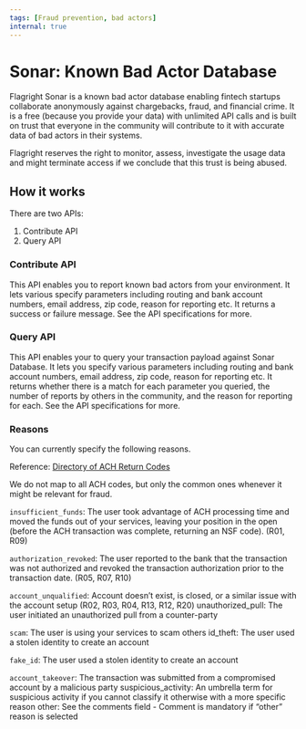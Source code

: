 ```yaml
---
tags: [Fraud prevention, bad actors]
internal: true
---
```


# Sonar: Known Bad Actor Database

Flagright Sonar is a known bad actor database enabling fintech startups collaborate anonymously against chargebacks, fraud, and financial crime. It is a free (because you provide your data) with unlimited API calls and is built on trust that everyone in the community will contribute to it with accurate data of bad actors in their systems.

Flagright reserves the right to monitor, assess, investigate the usage data and might terminate access if we conclude that this trust is being abused.

## How it works

There are two APIs:

1. Contribute API
2. Query API

### Contribute API

This API enables you to report known bad actors from your environment. It lets various specify parameters including routing and bank account numbers, email address, zip code, reason for reporting etc. It returns a success or failure message. See the API specifications for more.

### Query API

This API enables your to query your transaction payload against Sonar Database. It lets you specify various parameters including routing and bank account numbers, email address, zip code, reason for reporting etc. It returns whether there is a match for each parameter you queried, the number of reports by others in the community, and the reason for reporting for each. See the API specifications for more.

### Reasons

You can currently specify the following reasons.

Reference: [Directory of ACH Return Codes](https://paysimple.com/help/Zions/ps30/a2-ach-return-codes/Directory_of_ACH_Return_Codes.htm#XREF_b3)

We do not map to all ACH codes, but only the common ones whenever it might be relevant for fraud.

`insufficient_funds`: The user took advantage of ACH processing time and moved the funds out of your services, leaving your position in the open (before the ACH transaction was complete, returning an NSF code). (R01, R09)

`authorization_revoked`: The user reported to the bank that the transaction was not authorized and revoked the transaction authorization prior to the transaction date. (R05, R07, R10)

`account_unqualified`: Account doesn’t exist, is closed, or a similar issue with the account setup (R02, R03, R04, R13, R12, R20)
unauthorized_pull: The user initiated an unauthorized pull from a counter-party

`scam`: The user is using your services to scam others
id_theft: The user used a stolen identity to create an account

`fake_id`: The user used a stolen identity to create an account

`account_takeover`: The transaction was submitted from a compromised account by a malicious party
suspicious_activity: An umbrella term for suspicious activity if you cannot classify it otherwise with a more specific reason
other: See the comments field - Comment is mandatory if “other” reason is selected
